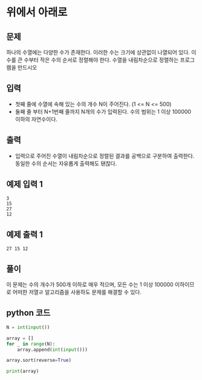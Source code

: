 # 위에서 아래로

## 문제

하나의 수열에는 다양한 수가 존재한다. 이러한 수는 크기에 상관없이 나열되어 있다. 이 수를 큰 수부터 작은 수의 순서로 정렬해야 한다. 수열을 내림차순으로 정렬하는 프로그램을 만드시오

## 입력

- 첫째 줄에 수열에 속해 있는 수의 개수 N이 주어진다. (1 <= N <= 500)
- 둘째 줄 부터 N+1번째 줄까지 N개의 수가 입력된다. 수의 범위는 1 이상 100000 이하의 자연수이다.

## 출력

- 입력으로 주어진 수열이 내림차순으로 정렬된 결과를 공백으로 구분하여 출력한다. 동일한 수의 순서는 자유롭게 출력해도 됀찮다.

## 예제 입력 1

    3
    15
    27
    12

## 예제 출력 1

    27 15 12

## 풀이

이 문제는 수의 개수가 500개 이하로 매우 적으며, 모든 수는 1 이상 100000 이하이므로 어떠한 저열ㄹ 알고리즘을 사용하도 문제를 해결할 수 있다.

## python 코드

```python
N = int(input())

array = []
for _ in range(N):
    array.append(int(input()))

array.sort(reverse=True)

print(array)
```
